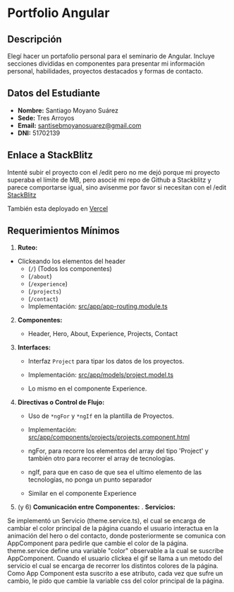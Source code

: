 # Portfolio Angular

## Descripción

Elegí hacer un portafolio personal para el seminario de Angular. Incluye secciones divididas en componentes para presentar mi información personal, habilidades, proyectos destacados y formas de contacto.

## Datos del Estudiante

- **Nombre:** Santiago Moyano Suárez
- **Sede:** Tres Arroyos
- **Email:** santisebmoyanosuarez@gmail.com
- **DNI:** 51702139

## Enlace a StackBlitz

Intenté subir el proyecto con el /edit pero no me dejó porque mi proyecto superaba el límite de MB, pero asocié mi repo de Github a Stackblitz y parece comportarse igual, sino avisenme por favor si necesitan con el /edit
[StackBlitz](https://stackblitz.com/~/github.com/SantiMoyano/portfolio)

También esta deployado en [Vercel](https://santiagodev.vercel.app)

## Requerimientos Mínimos

1. **Ruteo:**

- Clickeando los elementos del header
  - (`/`) (Todos los componentes)
  - (`/about`)
  - (`/experience`)
  - (`/projects`)
  - (`/contact`)
  - Implementación: [src/app/app-routing.module.ts](src/app/app-routing.module.ts)

2. **Componentes:**

   - Header, Hero, About, Experience, Projects, Contact

3. **Interfaces:**

   - Interfaz `Project` para tipar los datos de los proyectos.
   - Implementación: [src/app/models/project.model.ts](src/app/components/projects/project.model.ts)

   - Lo mismo en el componente Experience.

4. **Directivas o Control de Flujo:**

   - Uso de `*ngFor` y `*ngIf` en la plantilla de Proyectos.
   - Implementación: [src/app/components/projects/projects.component.html](src/app/components/projects/projects.component.html)
   - ngFor, para recorre los elementos del array del tipo 'Project' y también otro para recorrer el array de tecnologías.
   - ngIf, para que en caso de que sea el ultimo elemento de las tecnologías, no ponga un punto separador

   - Similar en el componente Experience

5. (y 6) **Comunicación entre Componentes:** . **Servicios:**

Se implementó un Servicio (theme.service.ts), el cual se encarga de cambiar el color principal de la página cuando el usuario interactua en la animación del hero o del contacto, donde posteriormente se comunica con AppComponent para pedirle que cambie el color de la página.
theme.service define una variable "color" observable a la cual se suscribe AppComponent.
Cuando el usuario clickea el gif se llama a un metodo del servicio el cual se encarga de recorrer los distintos colores de la página.
Como App Component esta suscrito a ese atributo, cada vez que sufre un cambio, le pido que cambie la variable css del color principal de la página.
